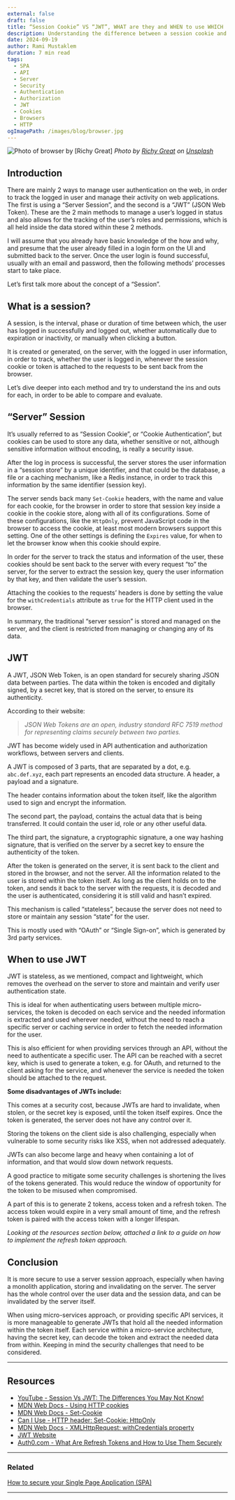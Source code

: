 ```yaml
---
external: false
draft: false
title: “Session Cookie” VS “JWT”, WHAT are they and WHEN to use WHICH
description: Understanding the difference between a session cookie and a JWT is essential for deciding what and when to use which.
date: 2024-09-19
author: Rami Mustaklem
duration: 7 min read
tags:
  - SPA
  - API
  - Server
  - Security
  - Authentication
  - Authorization
  - JWT
  - Cookies
  - Browsers
  - HTTP
ogImagePath: /images/blog/browser.jpg
---
```


![Photo of browser by [Richy Great]](/images/blog/browser.jpg)
*Photo by [Richy Great](https://unsplash.com/@richygreat) on [Unsplash](https://unsplash.com/photos/white-and-silver-electronic-device-MAYEkmn7G6E)*

## Introduction

There are mainly 2 ways to manage user authentication on the web, in order to track the logged in user and manage their activity on web applications. The first is using a “Server Session”, and the second is a “JWT” (JSON Web Token). These are the 2 main methods to manage a user’s logged in status and also allows for the tracking of the user’s roles and permissions, which is all held inside the data stored within these 2 methods.

I will assume that you already have basic knowledge of the how and why, and presume that the user already filled in a login form on the UI and submitted back to the server. Once the user login is found successful, usually with an email and password, then the following methods’ processes start to take place.

Let’s first talk more about the concept of a “Session”.

## What is a session?

A session, is the interval, phase or duration of time between which, the user has logged in successfully and logged out, whether automatically due to expiration or inactivity, or manually when clicking a button.

It is created or generated, on the server, with the logged in user information, in order to track, whether the user is logged in, whenever the session cookie or token is attached to the requests to be sent back from the browser.

Let’s dive deeper into each method and try to understand the ins and outs for each, in order to be able to compare and evaluate.

## “Server” Session

It’s usually referred to as “Session Cookie”, or “Cookie Authentication”, but cookies can be used to store any data, whether sensitive or not, although sensitive information without encoding, is really a security issue.

After the log in process is successful, the server stores the user information in a “session store” by a unique identifier, and that could be the database, a file or a caching mechanism, like a Redis instance, in order to track this information by the same identifier (session key).

The server sends back many `Set-Cookie` headers, with the name and value for each cookie, for the browser in order to store that session key inside a cookie in the cookie store, along with all of its configurations. Some of these configurations, like the `HttpOnly`, prevent JavaScript code in the browser to access the cookie, at least most modern browsers support this setting. One of the other settings is defining the `Expires` value, for when to let the browser know when this cookie should expire.

In order for the server to track the status and information of the user, these cookies should be sent back to the server with every request “to” the server, for the server to extract the session key, query the user information by that key, and then validate the user’s session.

Attaching the cookies to the requests’ headers is done by setting the value for the `withCredentials` attribute as `true` for the HTTP client used in the browser.

In summary, the traditional “server session” is stored and managed on the server, and the client is restricted from managing or changing any of its data.

## JWT

A JWT, JSON Web Token, is an open standard for securely sharing JSON data between parties. The data within the token is encoded and digitally signed, by a secret key, that is stored on the server, to ensure its authenticity.

According to their website:

> *JSON Web Tokens are an open, industry standard RFC 7519 method for representing claims securely between two parties.*
>

JWT has become widely used in API authentication and authorization workflows, between servers and clients.

A JWT is composed of 3 parts, that are separated by a dot, e.g. `abc.def.xyz`, each part represents an encoded data structure. A header, a payload and a signature.

The header contains information about the token itself, like the algorithm used to sign and encrypt the information.

The second part, the payload, contains the actual data that is being transferred. It could contain the user id, role or any other useful data.

The third part, the signature, a cryptographic signature, a one way hashing signature, that is verified on the server by a secret key to ensure the authenticity of the token.

After the token is generated on the server, it is sent back to the client and stored in the browser, and not the server. All the information related to the user is stored within the token itself. As long as the client holds on to the token, and sends it back to the server with the requests, it is decoded and the user is authenticated, considering it is still valid and hasn’t expired.

This mechanism is called “stateless”, because the server does not need to store or maintain any session “state” for the user.

This is mostly used with “OAuth” or “Single Sign-on”, which is generated by 3rd party services.

## When to use JWT

JWT is stateless, as we mentioned, compact and lightweight, which removes the overhead on the server to store and maintain and verify user authentication state.

This is ideal for when authenticating users between multiple micro-services, the token is decoded on each service and the needed information is extracted and used wherever needed, without the need to reach a specific server or caching service in order to fetch the needed information for the user.

This is also efficient for when providing services through an API, without the need to authenticate a specific user. The API can be reached with a secret key, which is used to generate a token, e.g. for OAuth, and returned to the client asking for the service, and whenever the service is needed the token should be attached to the request.

**Some disadvantages of JWTs include:**

This comes at a security cost, because JWTs are hard to invalidate, when stolen, or the secret key is exposed, until the token itself expires. Once the token is generated, the server does not have any control over it.

Storing the tokens on the client side is also challenging, especially when vulnerable to some security risks like XSS, when not addressed adequately.

JWTs can also become large and heavy when containing a lot of information, and that would slow down network requests.

A good practice to mitigate some security challenges is shortening the lives of the tokens generated. This would reduce the window of opportunity for the token to be misused when compromised.

A part of this is to generate 2 tokens, access token and a refresh token. The access token would expire in a very small amount of time, and the refresh token is paired with the access token with a longer lifespan.

*Looking at the resources section below, attached a link to a guide on how to implement the refresh token approach.*

## Conclusion

It is more secure to use a server session approach, especially when having a monolith application, storing and invalidating on the server. The server has the whole control over the user data and the session data, and can be invalidated by the server itself.

When using micro-services approach, or providing specific API services, it is more manageable to generate JWTs that hold all the needed information within the token itself. Each service within a micro-service architecture, having the secret key, can decode the token and extract the needed data from within. Keeping in mind the security challenges that need to be considered.

---

## Resources

- [YouTube - Session Vs JWT: The Differences You May Not Know!](https://www.youtube.com/watch?v=fyTxwIa-1U0)
- [MDN Web Docs - Using HTTP cookies](https://developer.mozilla.org/en-US/docs/Web/HTTP/Cookies)
- [MDN Web Docs - Set-Cookie](https://developer.mozilla.org/en-US/docs/Web/HTTP/Headers/Set-Cookie)
- [Can I Use - HTTP header: Set-Cookie: HttpOnly](https://caniuse.com/?search=httponly)
- [MDN Web Docs - XMLHttpRequest: withCredentials property](https://developer.mozilla.org/en-US/docs/Web/API/XMLHttpRequest/withCredentials)
- [JWT Website](https://jwt.io/)
- [Auth0.com - What Are Refresh Tokens and How to Use Them Securely](https://auth0.com/blog/refresh-tokens-what-are-they-and-when-to-use-them/)

---

### Related

[How to secure your Single Page Application (SPA)](/blog/how-to-secure-a-single-page-application)

---
